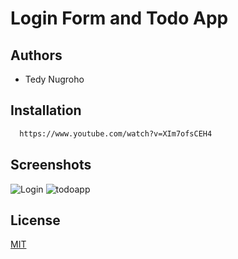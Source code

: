 
# Login Form and Todo App




## Authors

- Tedy Nugroho


## Installation


```bash
  https://www.youtube.com/watch?v=XIm7ofsCEH4
```
    
## Screenshots

![Login](https://github.com/PhosRunia28/Login-and-TodoApp/assets/128719488/e4df32f5-8687-4412-91d5-d6b80c7bdfee)
![todoapp](https://github.com/PhosRunia28/Login-and-TodoApp/assets/128719488/3f36b14f-0fb3-4e1c-83e5-1d108003a4ac)



## License

[MIT](https://choosealicense.com/licenses/mit/)

